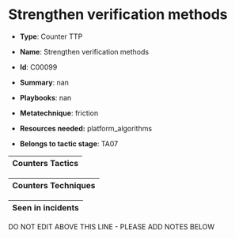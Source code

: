 # Strengthen verification methods

* **Type**: Counter TTP

* **Name**: Strengthen verification methods

* **Id**: C00099

* **Summary**: nan

* **Playbooks**: nan

* **Metatechnique**: friction

* **Resources needed:** platform_algorithms

* **Belongs to tactic stage**: TA07


| Counters Tactics |
| ---------------- |



| Counters Techniques |
| ------------------- |



| Seen in incidents |
| ----------------- |

DO NOT EDIT ABOVE THIS LINE - PLEASE ADD NOTES BELOW